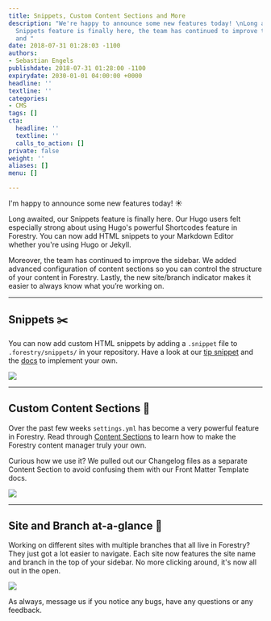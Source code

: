 ```yaml
---
title: Snippets, Custom Content Sections and More
description: "We're happy to announce some new features today! \nLong awaited, our
  Snippets feature is finally here, the team has continued to improve the sidebar
  and "
date: 2018-07-31 01:28:03 -1100
authors:
- Sebastian Engels
publishdate: 2018-07-31 01:28:00 -1100
expirydate: 2030-01-01 04:00:00 +0000
headline: ''
textline: ''
categories:
- CMS
tags: []
cta:
  headline: ''
  textline: ''
  calls_to_action: []
private: false
weight: ''
aliases: []
menu: []

---
```

I'm happy to announce some new features today! ☀️

Long awaited, our Snippets feature is finally here. Our Hugo users felt especially strong about using Hugo's powerful Shortcodes feature in Forestry. You can now add HTML snippets to your Markdown Editor whether you're using Hugo or Jekyll.

Moreover, the team has continued to improve the sidebar. We added advanced configuration of content sections so you can control the structure of your content in Forestry. Lastly, the new site/branch indicator makes it easier to always know what you’re working on.

***

## Snippets ✂️

You can now add custom HTML snippets by adding a `.snippet` file to `.forestry/snippets/` in your repository. Have a look at our [tip snippet](https://github.com/forestryio/forestry.io/blob/master/hugo/.forestry/snippets/tip.snippet) and the [docs](https://forestry.io/docs/settings/snippets/) to implement your own.

![](/uploads/2018/07/snippets.png)

***

## Custom Content Sections 🌈

Over the past few weeks `settings.yml` has become a very powerful feature in Forestry. Read through [Content Sections](https://forestry.io/docs/settings/content-sections/) to learn how to make the Forestry content manager truly your own. 

Curious how we use it? We pulled out our Changelog files as a separate Content Section to avoid confusing them with our Front Matter Template docs.

![](/uploads/2018/07/Create-sections.jpg)

***

## Site and Branch at-a-glance 👀

Working on different sites with multiple branches that all live in Forestry? They just got a lot easier to navigate. Each site now features the site name and branch in the top of your sidebar. No more clicking around, it's now all out in the open.

![](/uploads/2018/07/branch-and-repo.png)

As always, message us if you notice any bugs, have any questions or any feedback.